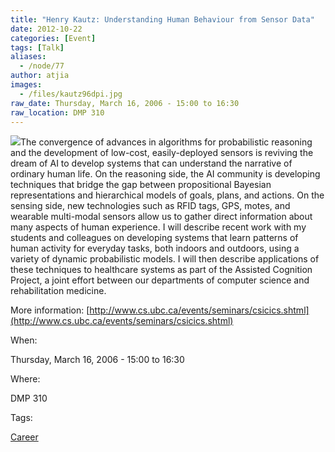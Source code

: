 ```yaml
---
title: "Henry Kautz: Understanding Human Behaviour from Sensor Data"
date: 2012-10-22
categories: [Event]
tags: [Talk]
aliases:
  - /node/77
author: atjia
images:
  - /files/kautz96dpi.jpg
raw_date: Thursday, March 16, 2006 - 15:00 to 16:30
raw_location: DMP 310
---
```


![](/files/kautz96dpi.jpg)The convergence of advances in algorithms for probabilistic reasoning and the development of low-cost, easily-deployed sensors is reviving the dream of AI to develop systems that can understand the narrative of ordinary human life. On the reasoning side, the AI community is developing techniques that bridge the gap between propositional Bayesian representations and hierarchical models of goals, plans, and actions. On the sensing side, new technologies such as RFID tags, GPS, motes, and wearable multi-modal sensors allow us to gather direct information about many aspects of human experience. I will describe recent work with my students and colleagues on developing systems that learn patterns of human activity for everyday tasks, both indoors and outdoors, using a variety of dynamic probabilistic models. I will then describe applications of these techniques to healthcare systems as part of the Assisted Cognition Project, a joint effort between our departments of computer science and rehabilitation medicine.

More information: [http://www.cs.ubc.ca/events/seminars/csicics.shtml](http://www.cs.ubc.ca/events/seminars/csicics.shtml)

When: 

Thursday, March 16, 2006 - 15:00 to 16:30

Where: 

DMP 310

Tags: 

[Career](/career)
